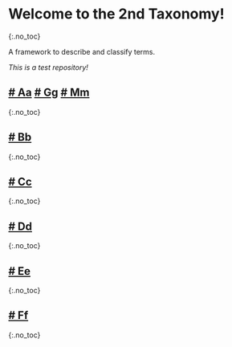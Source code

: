 # Welcome to the 2nd Taxonomy!
{:.no_toc} 

A framework to describe and classify terms.

*This is a test repository!*

## [# Aa](Aa.md) [# Gg](Gg.md) [# Mm](Mm.md) 
{:.no_toc}

## [# Bb](Bb.md)
{:.no_toc}

## [# Cc](Cc.md)
{:.no_toc}

## [# Dd](Dd.md)
{:.no_toc}

## [# Ee](Ee.md)
{:.no_toc}

## [# Ff](Ff.md)
{:.no_toc}
